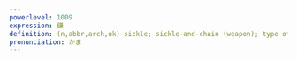 ```yaml
---
powerlevel: 1009
expression: 鎌
definition: (n,abbr,arch,uk) sickle; sickle-and-chain (weapon); type of spear with curved cross-blades; gooseneck tenon and mortise joint; noisiness; part of a fish around the gills
pronunciation: かま
---
```

